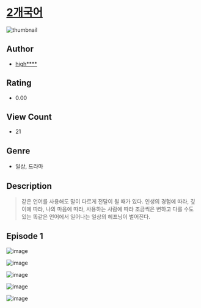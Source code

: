 # [2개국어](https://comic.naver.com/challenge/list?titleId=811305)
![thumbnail](https://image-comic.pstatic.net/user_contents_data/challenge_comic/2023/05/25/upload_7305454542800368182_480x623.jpeg)

## Author
- [high****](https://comic.naver.com/artistTitle?id=367281)

## Rating
- 0.00

## View Count
- 21

## Genre
- 일상, 드라마

## Description
> 같은 언어를 사용해도 말이 다르게 전달이 될 때가 있다. 인생의 경험에 따라, 깊이에 따라, 나의 마음에 따라, 사용하는 사람에 따라 조금씩은 변하고 다를 수도 있는 똑같은 언어에서 일어나는 일상의 헤프닝이 벌어진다.


## Episode 1
![image](https://image-comic.pstatic.net/user_contents_data/challenge_comic/2023/05/25/367281/upload_3990805217102881633.jpeg)

![image](https://image-comic.pstatic.net/user_contents_data/challenge_comic/2023/05/25/367281/upload_7364623682187191350.jpeg)

![image](https://image-comic.pstatic.net/user_contents_data/challenge_comic/2023/05/25/367281/upload_7003767462946748005.jpeg)

![image](https://image-comic.pstatic.net/user_contents_data/challenge_comic/2023/05/25/367281/upload_4136047399480157025.jpeg)

![image](https://image-comic.pstatic.net/user_contents_data/challenge_comic/2023/05/25/367281/upload_3978989855708570672.jpeg)
